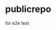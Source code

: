 # publicrepo
for e2e test



















































































































































































































































































































































































































































































































































































































































































































































































































































